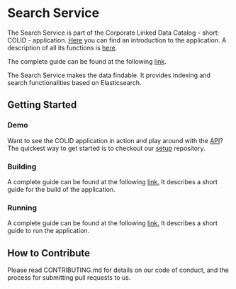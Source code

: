 # Search Service
The Search Service is part of the Corporate Linked Data Catalog - short: COLID - application.
[Here](https://colid.pages.gitlab.bayer.com/docs/tech/#/?id=introduction) you can find an introduction to the application.
A description of all its functions is [here](https://colid.pages.gitlab.bayer.com/docs/tech/#/functional-specification).

The complete guide can be found at the following [link](https://bayer-group.github.io/colid-documentation).

The Search Service makes the data findable. It provides indexing and search functionalities based on Elasticsearch.

## Getting Started

### Demo

Want to see the COLID application in action and play around with the [API](https://bayer-group.github.io/colid-documentation)? The quickest way to get started is to checkout our [setup](https://github.com/Bayer-Group/COLID-Setup) repository. 

### Building

A complete guide can be found at the following [link.](https://bayer-group.github.io/colid-documentation) It describes a short guide for the build of the application.

### Running

A complete guide can be found at the following [link.](https://bayer-group.github.io/colid-documentation) It describes a short guide to run the application.

## How to Contribute

Please read CONTRIBUTING.md for details on our code of conduct, and the process for submitting pull requests to us.
